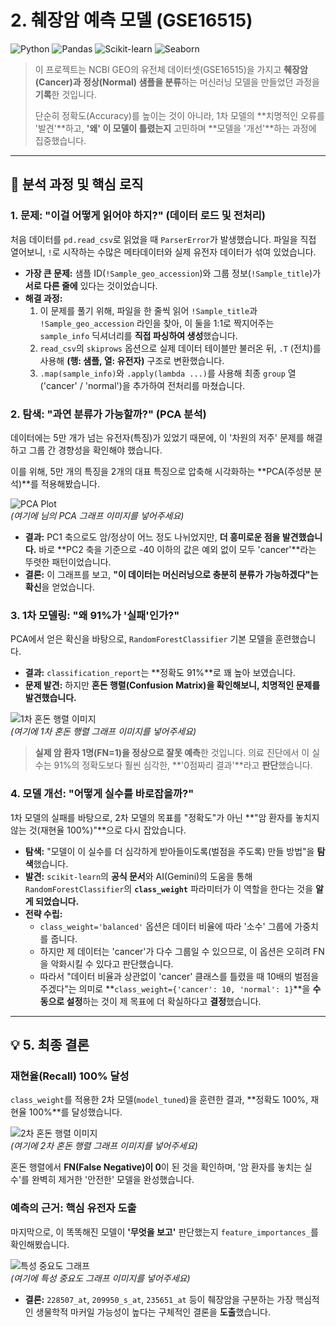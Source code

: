 # 2. 췌장암 예측 모델 (GSE16515)

![Python](https://img.shields.io/badge/Python-3.14-blue?logo=python)
![Pandas](https://img.shields.io/badge/Pandas-blue?logo=pandas)
![Scikit-learn](https://img.shields.io/badge/Scikit--learn-F7931E?logo=scikit-learn)
![Seaborn](https://img.shields.io/badge/Seaborn-blue?logo=seaborn)

> 이 프로젝트는 NCBI GEO의 유전체 데이터셋(GSE16515)을 가지고 **췌장암(Cancer)과 정상(Normal) 샘플을 분류**하는 머신러닝 모델을 만들었던 과정을 **기록**한 것입니다.
>
> 단순히 정확도(Accuracy)를 높이는 것이 아니라, 1차 모델의 **치명적인 오류를 '발견'**하고, **'왜' 이 모델이 틀렸는지** 고민하며 **모델을 '개선'**하는 과정에 집중했습니다.

---

## 🔬 분석 과정 및 핵심 로직

### 1. 문제: "이걸 어떻게 읽어야 하지?" (데이터 로드 및 전처리)

처음 데이터를 `pd.read_csv`로 읽었을 때 `ParserError`가 발생했습니다. 파일을 직접 열어보니, `!`로 시작하는 수많은 메타데이터와 실제 유전자 데이터가 섞여 있었습니다.

* **가장 큰 문제:** 샘플 ID(`!Sample_geo_accession`)와 그룹 정보(`!Sample_title`)가 **서로 다른 줄에** 있다는 것이었습니다.
* **해결 과정:**
    1.  이 문제를 풀기 위해, 파일을 한 줄씩 읽어 `!Sample_title`과 `!Sample_geo_accession` 라인을 찾아, 이 둘을 1:1로 짝지어주는 `sample_info` 딕셔너리를 **직접 파싱하여 생성**했습니다.
    2.  `read_csv`의 `skiprows` 옵션으로 실제 데이터 테이블만 불러온 뒤, `.T` (전치)를 사용해 **(행: 샘플, 열: 유전자)** 구조로 변환했습니다.
    3.  `.map(sample_info)`와 `.apply(lambda ...)`를 사용해 최종 `group` 열('cancer' / 'normal')을 추가하여 전처리를 마쳤습니다.

### 2. 탐색: "과연 분류가 가능할까?" (PCA 분석)

데이터에는 5만 개가 넘는 유전자(특징)가 있었기 때문에, 이 '차원의 저주' 문제를 해결하고 그룹 간 경향성을 확인해야 했습니다.

이를 위해, 5만 개의 특징을 2개의 대표 특징으로 압축해 시각화하는 **PCA(주성분 분석)**를 적용해봤습니다.

![PCA Plot](https://i.imgur.com/example.png)  
*(여기에 님의 PCA 그래프 이미지를 넣어주세요)*

* **결과:** PC1 축으로도 암/정상이 어느 정도 나뉘었지만, **더 흥미로운 점을 발견했습니다.** 바로 **PC2 축을 기준으로 -40 이하의 값은 예외 없이 모두 'cancer'**라는 뚜렷한 패턴이었습니다.
* **결론:** 이 그래프를 보고, **"이 데이터는 머신러닝으로 충분히 분류가 가능하겠다"는 확신**을 얻었습니다.

### 3. 1차 모델링: "왜 91%가 '실패'인가?"

PCA에서 얻은 확신을 바탕으로, `RandomForestClassifier` 기본 모델을 훈련했습니다.

* **결과:** `classification_report`는 **정확도 91%**로 꽤 높아 보였습니다.
* **문제 발견:** 하지만 **혼돈 행렬(Confusion Matrix)을 확인해보니, 치명적인 문제를 발견했습니다.**

![1차 혼돈 행렬 이미지](https://i.imgur.com/example_cm1.png)  
*(여기에 1차 혼돈 행렬 그래프 이미지를 넣어주세요)*

> **실제 암 환자 1명(FN=1)을 정상으로 잘못 예측**한 것입니다.
> 의료 진단에서 이 실수는 91%의 정확도보다 훨씬 심각한, **'0점짜리 결과'**라고 **판단**했습니다.

### 4. 모델 개선: "어떻게 실수를 바로잡을까?"

1차 모델의 실패를 바탕으로, 2차 모델의 목표를 "정확도"가 아닌 **"암 환자를 놓치지 않는 것(재현율 100%)"**으로 다시 잡았습니다.

* **탐색:** "모델이 이 실수를 더 심각하게 받아들이도록(벌점을 주도록) 만들 방법"을 **탐색**했습니다.
* **발견:** `scikit-learn`의 **공식 문서**와 AI(Gemini)의 도움을 통해 `RandomForestClassifier`의 **`class_weight`** 파라미터가 이 역할을 한다는 것을 **알게 되었습니다.**
* **전략 수립:**
    * `class_weight='balanced'` 옵션은 데이터 비율에 따라 '소수' 그룹에 가중치를 줍니다.
    * 하지만 제 데이터는 'cancer'가 다수 그룹일 수 있으므로, 이 옵션은 오히려 FN을 악화시킬 수 있다고 판단했습니다.
    * 따라서 "데이터 비율과 상관없이 'cancer' 클래스를 틀렸을 때 10배의 벌점을 주겠다"는 의미로 **`class_weight={'cancer': 10, 'normal': 1}`**을 **수동으로 설정**하는 것이 제 목표에 더 확실하다고 **결정**했습니다.

---

## 💡 5. 최종 결론

### 재현율(Recall) 100% 달성
`class_weight`를 적용한 2차 모델(`model_tuned`)을 훈련한 결과, **정확도 100%, 재현율 100%**를 달성했습니다.

![2차 혼돈 행렬 이미지](https://i.imgur.com/example_cm2.png)  
*(여기에 2차 혼돈 행렬 그래프 이미지를 넣어주세요)*

혼돈 행렬에서 **FN(False Negative)이 0**이 된 것을 확인하며, '암 환자를 놓치는 실수'를 완벽히 제거한 '안전한' 모델을 완성했습니다.

### 예측의 근거: 핵심 유전자 도출
마지막으로, 이 똑똑해진 모델이 **'무엇을 보고'** 판단했는지 `feature_importances_`를 확인해봤습니다.

![특성 중요도 그래프](https://i.imgur.com/example_fi.png)  
*(여기에 특성 중요도 그래프 이미지를 넣어주세요)*

* **결론:** `228507_at`, `209950_s_at`, `235651_at` 등이 췌장암을 구분하는 가장 핵심적인 생물학적 마커일 가능성이 높다는 구체적인 결론을 **도출**했습니다.
